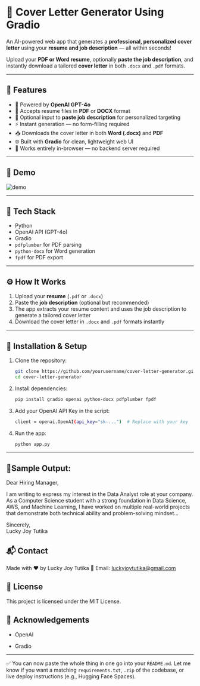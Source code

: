 # 📄 Cover Letter Generator Using Gradio

An AI-powered web app that generates a **professional, personalized cover letter** using your **resume and job description** — all within seconds!

Upload your **PDF or Word resume**, optionally **paste the job description**, and instantly download a tailored **cover letter** in both `.docx` and `.pdf` formats.

---

## 🚀 Features

- 🧠 Powered by **OpenAI GPT-4o**
- 📁 Accepts resume files in **PDF** or **DOCX** format
- 📝 Optional input to **paste job description** for personalized targeting
- ⚡ Instant generation — no form-filling required
- 📥 Downloads the cover letter in both **Word (.docx)** and **PDF**
- 🌐 Built with **Gradio** for clean, lightweight web UI
- 🧰 Works entirely in-browser — no backend server required

---

## 📸 Demo

![demo](demo_screenshot.png)

---

## 🧰 Tech Stack

- Python
- OpenAI API (GPT-4o)
- Gradio
- `pdfplumber` for PDF parsing
- `python-docx` for Word generation
- `fpdf` for PDF export

---

## ⚙️ How It Works

1. Upload your **resume** (`.pdf` or `.docx`)
2. Paste the **job description** (optional but recommended)
3. The app extracts your resume content and uses the job description to generate a tailored cover letter
4. Download the cover letter in `.docx` and `.pdf` formats instantly

---

## 🔧 Installation & Setup

1. Clone the repository:
   ```bash
   git clone https://github.com/yourusername/cover-letter-generator.git
   cd cover-letter-generator

2. Install dependencies:
   ```bash
   pip install gradio openai python-docx pdfplumber fpdf
   
3. Add your OpenAI API Key in the script:
   ```bash
   client = openai.OpenAI(api_key="sk-...")  # Replace with your key
   
4. Run the app:
   ```bash
   python app.py

---

## 📄Sample Output:

Dear Hiring Manager,

I am writing to express my interest in the Data Analyst role at your company. As a Computer Science student with a strong foundation in Data Science, AWS, and Machine Learning, I have worked on multiple real-world projects that demonstrate both technical ability and problem-solving mindset...

Sincerely,  
Lucky Joy Tutika

## 📬 Contact

Made with ❤️ by Lucky Joy Tutika
📧 Email: luckyjoytutika@gmail.com

## 🪪 License

This project is licensed under the MIT License.

## 🙌 Acknowledgements

- OpenAI

- Gradio


---

✅ You can now paste the whole thing in one go into your `README.md`. Let me know if you want a matching `requirements.txt`, `.zip` of the codebase, or live deploy instructions (e.g., Hugging Face Spaces).
